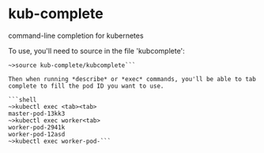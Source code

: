 # kub-complete
command-line completion for kubernetes

To use, you'll need to source in the file 'kubcomplete':
```shell
~>source kub-complete/kubcomplete```

Then when running *describe* or *exec* commands, you'll be able to tab complete to fill the pod ID you want to use.

```shell
~>kubectl exec <tab><tab>
master-pod-13kk3
~>kubectl exec worker<tab>
worker-pod-2941k
worker-pod-12asd
~>kubectl exec worker-pod-```

